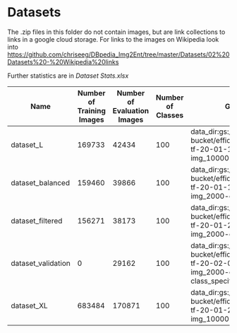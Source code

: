 # Datasets

The .zip files in this folder do not contain images, but are link collections to links in a google cloud storage.
For links to the images on Wikipedia look into https://github.com/chriseeg/DBpedia_Img2Ent/tree/master/Datasets/02%20Datasets%20-%20Wikipedia%20links

Further statistics are in *Dataset Stats.xlsx*

|Name|Number of Training Images|Number of Evaluation Images|Number of Classes|GS Link|HTTPS Link|
|----|----|----|----|----|----|
|dataset_L|169733|42434|100|data_dir:gs://ise-bucket/efficientnet/dataset-tf-20-01-13_1-img_10000-ent_100-class|https://console.cloud.google.com/storage/browser/ise-bucket/efficientnet/dataset-tf-20-01-13_1-img_10000-ent_100-class/?project=ise-project-259623|
|dataset_balanced|159460|39866|100|data_dir:gs://ise-bucket/efficientnet/dataset-tf-20-01-15_1-img_2000-ent_100-class|https://console.cloud.google.com/storage/browser/ise-bucket/efficientnet/dataset-tf-20-01-15_1-img_2000-ent_100-class/?project=ise-project-259623|
|dataset_filtered|156271|38173|100|data_dir:gs://ise-bucket/efficientnet/dataset-tf-20-01-29_1-img_2000-ent_100-class|https://console.cloud.google.com/storage/browser/ise-bucket/efficientnet/dataset-tf-20-01-29_1-img_2000-ent_100-class/?project=ise-project-259623|
|dataset_validation|0|29162|100|data_dir:gs://ise-bucket/efficientnet/dataset-tf-20-02-01_1-img_2000-ent_100-class_specific|https://console.cloud.google.com/storage/browser/ise-bucket/efficientnet/dataset-tf-20-02-01_1-img_2000-ent_100-class_specific/?project=ise-project-259623|
|dataset_XL|683484|170871|100|data_dir:gs://ise-bucket/efficientnet/dataset-tf-20-01-22_1-img_10000-ent_100-class|https://console.cloud.google.com/storage/browser/ise-bucket/efficientnet/dataset-tf-20-01-22_1-img_10000-ent_100-class/?project=ise-project-259623|
